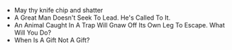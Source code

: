 - May thy knife chip and shatter
- A Great Man Doesn't Seek To Lead. He's Called To It. 
- An Animal Caught In A Trap Will Gnaw Off Its Own Leg To Escape. What Will You Do?
- When Is A Gift Not A Gift?
